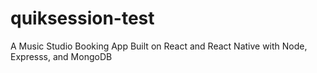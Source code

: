 # quiksession-test
A Music Studio Booking App Built on React and React Native with Node, Expresss, and MongoDB
